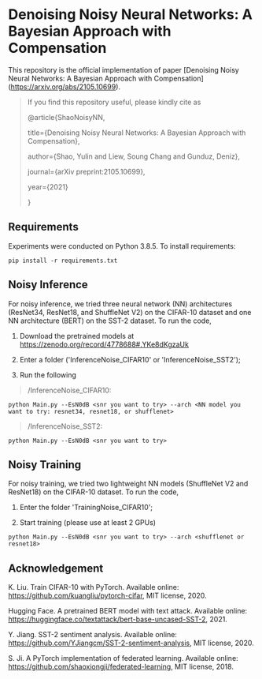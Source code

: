 # Denoising Noisy Neural Networks: A Bayesian Approach with Compensation

This repository is the official implementation of paper [Denoising Noisy Neural Networks: A Bayesian Approach with Compensation] (https://arxiv.org/abs/2105.10699).

> If you find this repository useful, please kindly cite as
> 
> @article{ShaoNoisyNN,
> 
> title={Denoising Noisy Neural Networks: A Bayesian Approach with Compensation},
> 
> author={Shao, Yulin and Liew, Soung Chang and Gunduz, Deniz},
> 
> journal={arXiv preprint:2105.10699},
> 
> year={2021}
> 
> }

## Requirements

Experiments were conducted on Python 3.8.5. To install requirements:

```setup
pip install -r requirements.txt
```

## Noisy Inference

For noisy inference, we tried three neural network (NN) architectures (ResNet34, ResNet18, and ShuffleNet V2) on the CIFAR-10 dataset and one NN architecture (BERT) on the SST-2 dataset. To run the code, 

1. Download the pretrained models at https://zenodo.org/record/4778688#.YKe8dKgzaUk

2. Enter a folder ('InferenceNoise_CIFAR10' or 'InferenceNoise_SST2');

3. Run the following

> /InferenceNoise_CIFAR10:
```train
python Main.py --EsN0dB <snr you want to try> --arch <NN model you want to try: resnet34, resnet18, or shufflenet>
```

> /InferenceNoise_SST2:
```train
python Main.py --EsN0dB <snr you want to try>
```


## Noisy Training

For noisy training, we tried two lightweight NN models (ShuffleNet V2 and ResNet18) on the CIFAR-10 dataset. To run the code, 

1. Enter the folder 'TrainingNoise_CIFAR10';

3. Start training (please use at least 2 GPUs)

```train
python Main.py --EsN0dB <snr you want to try> --arch <shufflenet or resnet18>
```


## Acknowledgement

K. Liu. Train CIFAR-10 with PyTorch. Available online: https://github.com/kuangliu/pytorch-cifar, MIT license, 2020.

Hugging Face. A pretrained BERT model with text attack. Available online: https://huggingface.co/textattack/bert-base-uncased-SST-2, 2021.

Y. Jiang. SST-2 sentiment analysis. Available online: https://github.com/YJiangcm/SST-2-sentiment-analysis, MIT license, 2020.

S. Ji. A PyTorch implementation of federated learning. Available online: https://github.com/shaoxiongji/federated-learning, MIT license, 2018.
